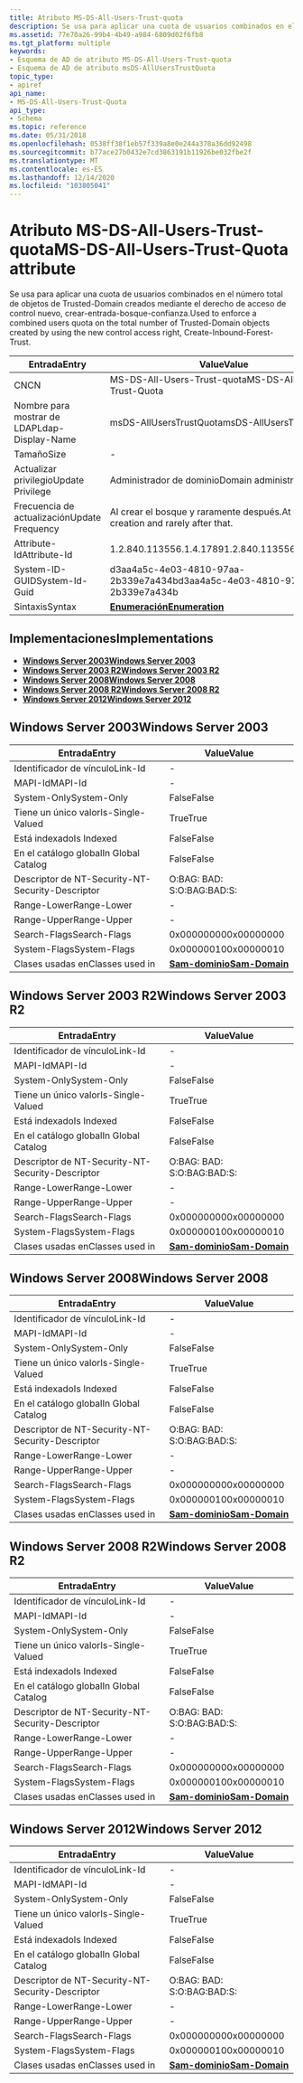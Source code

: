 ```yaml
---
title: Atributo MS-DS-All-Users-Trust-quota
description: Se usa para aplicar una cuota de usuarios combinados en el número total de objetos de Trusted-Domain creados mediante el derecho de acceso de control nuevo, crear-entrada-bosque-confianza.
ms.assetid: 77e70a26-99b4-4b49-a984-6809d02f6fb8
ms.tgt_platform: multiple
keywords:
- Esquema de AD de atributo MS-DS-All-Users-Trust-quota
- Esquema de AD de atributo msDS-AllUsersTrustQuota
topic_type:
- apiref
api_name:
- MS-DS-All-Users-Trust-Quota
api_type:
- Schema
ms.topic: reference
ms.date: 05/31/2018
ms.openlocfilehash: 0538ff38f1eb57f339a8e0e244a378a36dd92498
ms.sourcegitcommit: b77ace27b0432e7cd3863191b11926be032fbe2f
ms.translationtype: MT
ms.contentlocale: es-ES
ms.lasthandoff: 12/14/2020
ms.locfileid: "103805041"
---
```

# <a name="ms-ds-all-users-trust-quota-attribute"></a><span data-ttu-id="b75d9-105">Atributo MS-DS-All-Users-Trust-quota</span><span class="sxs-lookup"><span data-stu-id="b75d9-105">MS-DS-All-Users-Trust-Quota attribute</span></span>

<span data-ttu-id="b75d9-106">Se usa para aplicar una cuota de usuarios combinados en el número total de objetos de Trusted-Domain creados mediante el derecho de acceso de control nuevo, crear-entrada-bosque-confianza.</span><span class="sxs-lookup"><span data-stu-id="b75d9-106">Used to enforce a combined users quota on the total number of Trusted-Domain objects created by using the new control access right, Create-Inbound-Forest-Trust.</span></span>



| <span data-ttu-id="b75d9-107">Entrada</span><span class="sxs-lookup"><span data-stu-id="b75d9-107">Entry</span></span> | <span data-ttu-id="b75d9-108">Value</span><span class="sxs-lookup"><span data-stu-id="b75d9-108">Value</span></span> |
|-------------------|-------------------------------------------|
| <span data-ttu-id="b75d9-109">CN</span><span class="sxs-lookup"><span data-stu-id="b75d9-109">CN</span></span>                | <span data-ttu-id="b75d9-110">MS-DS-All-Users-Trust-quota</span><span class="sxs-lookup"><span data-stu-id="b75d9-110">MS-DS-All-Users-Trust-Quota</span></span>               |
| <span data-ttu-id="b75d9-111">Nombre para mostrar de LDAP</span><span class="sxs-lookup"><span data-stu-id="b75d9-111">Ldap-Display-Name</span></span> | <span data-ttu-id="b75d9-112">msDS-AllUsersTrustQuota</span><span class="sxs-lookup"><span data-stu-id="b75d9-112">msDS-AllUsersTrustQuota</span></span>                   |
| <span data-ttu-id="b75d9-113">Tamaño</span><span class="sxs-lookup"><span data-stu-id="b75d9-113">Size</span></span>              | \-                                        |
| <span data-ttu-id="b75d9-114">Actualizar privilegio</span><span class="sxs-lookup"><span data-stu-id="b75d9-114">Update Privilege</span></span>  | <span data-ttu-id="b75d9-115">Administrador de dominio</span><span class="sxs-lookup"><span data-stu-id="b75d9-115">Domain administrator</span></span>                      |
| <span data-ttu-id="b75d9-116">Frecuencia de actualización</span><span class="sxs-lookup"><span data-stu-id="b75d9-116">Update Frequency</span></span>  | <span data-ttu-id="b75d9-117">Al crear el bosque y raramente después.</span><span class="sxs-lookup"><span data-stu-id="b75d9-117">At forest creation and rarely after that.</span></span> |
| <span data-ttu-id="b75d9-118">Attribute-Id</span><span class="sxs-lookup"><span data-stu-id="b75d9-118">Attribute-Id</span></span>      | <span data-ttu-id="b75d9-119">1.2.840.113556.1.4.1789</span><span class="sxs-lookup"><span data-stu-id="b75d9-119">1.2.840.113556.1.4.1789</span></span>                   |
| <span data-ttu-id="b75d9-120">System-ID-GUID</span><span class="sxs-lookup"><span data-stu-id="b75d9-120">System-Id-Guid</span></span>    | <span data-ttu-id="b75d9-121">d3aa4a5c-4e03-4810-97aa-2b339e7a434b</span><span class="sxs-lookup"><span data-stu-id="b75d9-121">d3aa4a5c-4e03-4810-97aa-2b339e7a434b</span></span>      |
| <span data-ttu-id="b75d9-122">Sintaxis</span><span class="sxs-lookup"><span data-stu-id="b75d9-122">Syntax</span></span>            | [<span data-ttu-id="b75d9-123">**Enumeración**</span><span class="sxs-lookup"><span data-stu-id="b75d9-123">**Enumeration**</span></span>](s-enumeration.md)      |



## <a name="implementations"></a><span data-ttu-id="b75d9-124">Implementaciones</span><span class="sxs-lookup"><span data-stu-id="b75d9-124">Implementations</span></span>

-   [<span data-ttu-id="b75d9-125">**Windows Server 2003**</span><span class="sxs-lookup"><span data-stu-id="b75d9-125">**Windows Server 2003**</span></span>](#windows-server-2003)
-   [<span data-ttu-id="b75d9-126">**Windows Server 2003 R2**</span><span class="sxs-lookup"><span data-stu-id="b75d9-126">**Windows Server 2003 R2**</span></span>](#windows-server-2003-r2)
-   [<span data-ttu-id="b75d9-127">**Windows Server 2008**</span><span class="sxs-lookup"><span data-stu-id="b75d9-127">**Windows Server 2008**</span></span>](#windows-server-2008)
-   [<span data-ttu-id="b75d9-128">**Windows Server 2008 R2**</span><span class="sxs-lookup"><span data-stu-id="b75d9-128">**Windows Server 2008 R2**</span></span>](#windows-server-2008-r2)
-   [<span data-ttu-id="b75d9-129">**Windows Server 2012**</span><span class="sxs-lookup"><span data-stu-id="b75d9-129">**Windows Server 2012**</span></span>](#windows-server-2012)

## <a name="windows-server-2003"></a><span data-ttu-id="b75d9-130">Windows Server 2003</span><span class="sxs-lookup"><span data-stu-id="b75d9-130">Windows Server 2003</span></span>



| <span data-ttu-id="b75d9-131">Entrada</span><span class="sxs-lookup"><span data-stu-id="b75d9-131">Entry</span></span> | <span data-ttu-id="b75d9-132">Value</span><span class="sxs-lookup"><span data-stu-id="b75d9-132">Value</span></span> |
|------------------------|----------------------------------------------|
| <span data-ttu-id="b75d9-133">Identificador de vínculo</span><span class="sxs-lookup"><span data-stu-id="b75d9-133">Link-Id</span></span>                | \-                                           |
| <span data-ttu-id="b75d9-134">MAPI-Id</span><span class="sxs-lookup"><span data-stu-id="b75d9-134">MAPI-Id</span></span>                | \-                                           |
| <span data-ttu-id="b75d9-135">System-Only</span><span class="sxs-lookup"><span data-stu-id="b75d9-135">System-Only</span></span>            | <span data-ttu-id="b75d9-136">False</span><span class="sxs-lookup"><span data-stu-id="b75d9-136">False</span></span>                                        |
| <span data-ttu-id="b75d9-137">Tiene un único valor</span><span class="sxs-lookup"><span data-stu-id="b75d9-137">Is-Single-Valued</span></span>       | <span data-ttu-id="b75d9-138">True</span><span class="sxs-lookup"><span data-stu-id="b75d9-138">True</span></span>                                         |
| <span data-ttu-id="b75d9-139">Está indexado</span><span class="sxs-lookup"><span data-stu-id="b75d9-139">Is Indexed</span></span>             | <span data-ttu-id="b75d9-140">False</span><span class="sxs-lookup"><span data-stu-id="b75d9-140">False</span></span>                                        |
| <span data-ttu-id="b75d9-141">En el catálogo global</span><span class="sxs-lookup"><span data-stu-id="b75d9-141">In Global Catalog</span></span>      | <span data-ttu-id="b75d9-142">False</span><span class="sxs-lookup"><span data-stu-id="b75d9-142">False</span></span>                                        |
| <span data-ttu-id="b75d9-143">Descriptor de NT-Security-</span><span class="sxs-lookup"><span data-stu-id="b75d9-143">NT-Security-Descriptor</span></span> | <span data-ttu-id="b75d9-144">O:BAG: BAD: S:</span><span class="sxs-lookup"><span data-stu-id="b75d9-144">O:BAG:BAD:S:</span></span>                                 |
| <span data-ttu-id="b75d9-145">Range-Lower</span><span class="sxs-lookup"><span data-stu-id="b75d9-145">Range-Lower</span></span>            | \-                                           |
| <span data-ttu-id="b75d9-146">Range-Upper</span><span class="sxs-lookup"><span data-stu-id="b75d9-146">Range-Upper</span></span>            | \-                                           |
| <span data-ttu-id="b75d9-147">Search-Flags</span><span class="sxs-lookup"><span data-stu-id="b75d9-147">Search-Flags</span></span>           | <span data-ttu-id="b75d9-148">0x00000000</span><span class="sxs-lookup"><span data-stu-id="b75d9-148">0x00000000</span></span>                                   |
| <span data-ttu-id="b75d9-149">System-Flags</span><span class="sxs-lookup"><span data-stu-id="b75d9-149">System-Flags</span></span>           | <span data-ttu-id="b75d9-150">0x00000010</span><span class="sxs-lookup"><span data-stu-id="b75d9-150">0x00000010</span></span>                                   |
| <span data-ttu-id="b75d9-151">Clases usadas en</span><span class="sxs-lookup"><span data-stu-id="b75d9-151">Classes used in</span></span>        | [<span data-ttu-id="b75d9-152">**Sam-dominio**</span><span class="sxs-lookup"><span data-stu-id="b75d9-152">**Sam-Domain**</span></span>](c-samdomain.md)<br/> |



## <a name="windows-server-2003-r2"></a><span data-ttu-id="b75d9-153">Windows Server 2003 R2</span><span class="sxs-lookup"><span data-stu-id="b75d9-153">Windows Server 2003 R2</span></span>



| <span data-ttu-id="b75d9-154">Entrada</span><span class="sxs-lookup"><span data-stu-id="b75d9-154">Entry</span></span> | <span data-ttu-id="b75d9-155">Value</span><span class="sxs-lookup"><span data-stu-id="b75d9-155">Value</span></span> |
|------------------------|----------------------------------------------|
| <span data-ttu-id="b75d9-156">Identificador de vínculo</span><span class="sxs-lookup"><span data-stu-id="b75d9-156">Link-Id</span></span>                | \-                                           |
| <span data-ttu-id="b75d9-157">MAPI-Id</span><span class="sxs-lookup"><span data-stu-id="b75d9-157">MAPI-Id</span></span>                | \-                                           |
| <span data-ttu-id="b75d9-158">System-Only</span><span class="sxs-lookup"><span data-stu-id="b75d9-158">System-Only</span></span>            | <span data-ttu-id="b75d9-159">False</span><span class="sxs-lookup"><span data-stu-id="b75d9-159">False</span></span>                                        |
| <span data-ttu-id="b75d9-160">Tiene un único valor</span><span class="sxs-lookup"><span data-stu-id="b75d9-160">Is-Single-Valued</span></span>       | <span data-ttu-id="b75d9-161">True</span><span class="sxs-lookup"><span data-stu-id="b75d9-161">True</span></span>                                         |
| <span data-ttu-id="b75d9-162">Está indexado</span><span class="sxs-lookup"><span data-stu-id="b75d9-162">Is Indexed</span></span>             | <span data-ttu-id="b75d9-163">False</span><span class="sxs-lookup"><span data-stu-id="b75d9-163">False</span></span>                                        |
| <span data-ttu-id="b75d9-164">En el catálogo global</span><span class="sxs-lookup"><span data-stu-id="b75d9-164">In Global Catalog</span></span>      | <span data-ttu-id="b75d9-165">False</span><span class="sxs-lookup"><span data-stu-id="b75d9-165">False</span></span>                                        |
| <span data-ttu-id="b75d9-166">Descriptor de NT-Security-</span><span class="sxs-lookup"><span data-stu-id="b75d9-166">NT-Security-Descriptor</span></span> | <span data-ttu-id="b75d9-167">O:BAG: BAD: S:</span><span class="sxs-lookup"><span data-stu-id="b75d9-167">O:BAG:BAD:S:</span></span>                                 |
| <span data-ttu-id="b75d9-168">Range-Lower</span><span class="sxs-lookup"><span data-stu-id="b75d9-168">Range-Lower</span></span>            | \-                                           |
| <span data-ttu-id="b75d9-169">Range-Upper</span><span class="sxs-lookup"><span data-stu-id="b75d9-169">Range-Upper</span></span>            | \-                                           |
| <span data-ttu-id="b75d9-170">Search-Flags</span><span class="sxs-lookup"><span data-stu-id="b75d9-170">Search-Flags</span></span>           | <span data-ttu-id="b75d9-171">0x00000000</span><span class="sxs-lookup"><span data-stu-id="b75d9-171">0x00000000</span></span>                                   |
| <span data-ttu-id="b75d9-172">System-Flags</span><span class="sxs-lookup"><span data-stu-id="b75d9-172">System-Flags</span></span>           | <span data-ttu-id="b75d9-173">0x00000010</span><span class="sxs-lookup"><span data-stu-id="b75d9-173">0x00000010</span></span>                                   |
| <span data-ttu-id="b75d9-174">Clases usadas en</span><span class="sxs-lookup"><span data-stu-id="b75d9-174">Classes used in</span></span>        | [<span data-ttu-id="b75d9-175">**Sam-dominio**</span><span class="sxs-lookup"><span data-stu-id="b75d9-175">**Sam-Domain**</span></span>](c-samdomain.md)<br/> |



## <a name="windows-server-2008"></a><span data-ttu-id="b75d9-176">Windows Server 2008</span><span class="sxs-lookup"><span data-stu-id="b75d9-176">Windows Server 2008</span></span>



| <span data-ttu-id="b75d9-177">Entrada</span><span class="sxs-lookup"><span data-stu-id="b75d9-177">Entry</span></span> | <span data-ttu-id="b75d9-178">Value</span><span class="sxs-lookup"><span data-stu-id="b75d9-178">Value</span></span> |
|------------------------|----------------------------------------------|
| <span data-ttu-id="b75d9-179">Identificador de vínculo</span><span class="sxs-lookup"><span data-stu-id="b75d9-179">Link-Id</span></span>                | \-                                           |
| <span data-ttu-id="b75d9-180">MAPI-Id</span><span class="sxs-lookup"><span data-stu-id="b75d9-180">MAPI-Id</span></span>                | \-                                           |
| <span data-ttu-id="b75d9-181">System-Only</span><span class="sxs-lookup"><span data-stu-id="b75d9-181">System-Only</span></span>            | <span data-ttu-id="b75d9-182">False</span><span class="sxs-lookup"><span data-stu-id="b75d9-182">False</span></span>                                        |
| <span data-ttu-id="b75d9-183">Tiene un único valor</span><span class="sxs-lookup"><span data-stu-id="b75d9-183">Is-Single-Valued</span></span>       | <span data-ttu-id="b75d9-184">True</span><span class="sxs-lookup"><span data-stu-id="b75d9-184">True</span></span>                                         |
| <span data-ttu-id="b75d9-185">Está indexado</span><span class="sxs-lookup"><span data-stu-id="b75d9-185">Is Indexed</span></span>             | <span data-ttu-id="b75d9-186">False</span><span class="sxs-lookup"><span data-stu-id="b75d9-186">False</span></span>                                        |
| <span data-ttu-id="b75d9-187">En el catálogo global</span><span class="sxs-lookup"><span data-stu-id="b75d9-187">In Global Catalog</span></span>      | <span data-ttu-id="b75d9-188">False</span><span class="sxs-lookup"><span data-stu-id="b75d9-188">False</span></span>                                        |
| <span data-ttu-id="b75d9-189">Descriptor de NT-Security-</span><span class="sxs-lookup"><span data-stu-id="b75d9-189">NT-Security-Descriptor</span></span> | <span data-ttu-id="b75d9-190">O:BAG: BAD: S:</span><span class="sxs-lookup"><span data-stu-id="b75d9-190">O:BAG:BAD:S:</span></span>                                 |
| <span data-ttu-id="b75d9-191">Range-Lower</span><span class="sxs-lookup"><span data-stu-id="b75d9-191">Range-Lower</span></span>            | \-                                           |
| <span data-ttu-id="b75d9-192">Range-Upper</span><span class="sxs-lookup"><span data-stu-id="b75d9-192">Range-Upper</span></span>            | \-                                           |
| <span data-ttu-id="b75d9-193">Search-Flags</span><span class="sxs-lookup"><span data-stu-id="b75d9-193">Search-Flags</span></span>           | <span data-ttu-id="b75d9-194">0x00000000</span><span class="sxs-lookup"><span data-stu-id="b75d9-194">0x00000000</span></span>                                   |
| <span data-ttu-id="b75d9-195">System-Flags</span><span class="sxs-lookup"><span data-stu-id="b75d9-195">System-Flags</span></span>           | <span data-ttu-id="b75d9-196">0x00000010</span><span class="sxs-lookup"><span data-stu-id="b75d9-196">0x00000010</span></span>                                   |
| <span data-ttu-id="b75d9-197">Clases usadas en</span><span class="sxs-lookup"><span data-stu-id="b75d9-197">Classes used in</span></span>        | [<span data-ttu-id="b75d9-198">**Sam-dominio**</span><span class="sxs-lookup"><span data-stu-id="b75d9-198">**Sam-Domain**</span></span>](c-samdomain.md)<br/> |



## <a name="windows-server-2008-r2"></a><span data-ttu-id="b75d9-199">Windows Server 2008 R2</span><span class="sxs-lookup"><span data-stu-id="b75d9-199">Windows Server 2008 R2</span></span>



| <span data-ttu-id="b75d9-200">Entrada</span><span class="sxs-lookup"><span data-stu-id="b75d9-200">Entry</span></span> | <span data-ttu-id="b75d9-201">Value</span><span class="sxs-lookup"><span data-stu-id="b75d9-201">Value</span></span> |
|------------------------|----------------------------------------------|
| <span data-ttu-id="b75d9-202">Identificador de vínculo</span><span class="sxs-lookup"><span data-stu-id="b75d9-202">Link-Id</span></span>                | \-                                           |
| <span data-ttu-id="b75d9-203">MAPI-Id</span><span class="sxs-lookup"><span data-stu-id="b75d9-203">MAPI-Id</span></span>                | \-                                           |
| <span data-ttu-id="b75d9-204">System-Only</span><span class="sxs-lookup"><span data-stu-id="b75d9-204">System-Only</span></span>            | <span data-ttu-id="b75d9-205">False</span><span class="sxs-lookup"><span data-stu-id="b75d9-205">False</span></span>                                        |
| <span data-ttu-id="b75d9-206">Tiene un único valor</span><span class="sxs-lookup"><span data-stu-id="b75d9-206">Is-Single-Valued</span></span>       | <span data-ttu-id="b75d9-207">True</span><span class="sxs-lookup"><span data-stu-id="b75d9-207">True</span></span>                                         |
| <span data-ttu-id="b75d9-208">Está indexado</span><span class="sxs-lookup"><span data-stu-id="b75d9-208">Is Indexed</span></span>             | <span data-ttu-id="b75d9-209">False</span><span class="sxs-lookup"><span data-stu-id="b75d9-209">False</span></span>                                        |
| <span data-ttu-id="b75d9-210">En el catálogo global</span><span class="sxs-lookup"><span data-stu-id="b75d9-210">In Global Catalog</span></span>      | <span data-ttu-id="b75d9-211">False</span><span class="sxs-lookup"><span data-stu-id="b75d9-211">False</span></span>                                        |
| <span data-ttu-id="b75d9-212">Descriptor de NT-Security-</span><span class="sxs-lookup"><span data-stu-id="b75d9-212">NT-Security-Descriptor</span></span> | <span data-ttu-id="b75d9-213">O:BAG: BAD: S:</span><span class="sxs-lookup"><span data-stu-id="b75d9-213">O:BAG:BAD:S:</span></span>                                 |
| <span data-ttu-id="b75d9-214">Range-Lower</span><span class="sxs-lookup"><span data-stu-id="b75d9-214">Range-Lower</span></span>            | \-                                           |
| <span data-ttu-id="b75d9-215">Range-Upper</span><span class="sxs-lookup"><span data-stu-id="b75d9-215">Range-Upper</span></span>            | \-                                           |
| <span data-ttu-id="b75d9-216">Search-Flags</span><span class="sxs-lookup"><span data-stu-id="b75d9-216">Search-Flags</span></span>           | <span data-ttu-id="b75d9-217">0x00000000</span><span class="sxs-lookup"><span data-stu-id="b75d9-217">0x00000000</span></span>                                   |
| <span data-ttu-id="b75d9-218">System-Flags</span><span class="sxs-lookup"><span data-stu-id="b75d9-218">System-Flags</span></span>           | <span data-ttu-id="b75d9-219">0x00000010</span><span class="sxs-lookup"><span data-stu-id="b75d9-219">0x00000010</span></span>                                   |
| <span data-ttu-id="b75d9-220">Clases usadas en</span><span class="sxs-lookup"><span data-stu-id="b75d9-220">Classes used in</span></span>        | [<span data-ttu-id="b75d9-221">**Sam-dominio**</span><span class="sxs-lookup"><span data-stu-id="b75d9-221">**Sam-Domain**</span></span>](c-samdomain.md)<br/> |



## <a name="windows-server-2012"></a><span data-ttu-id="b75d9-222">Windows Server 2012</span><span class="sxs-lookup"><span data-stu-id="b75d9-222">Windows Server 2012</span></span>



| <span data-ttu-id="b75d9-223">Entrada</span><span class="sxs-lookup"><span data-stu-id="b75d9-223">Entry</span></span> | <span data-ttu-id="b75d9-224">Value</span><span class="sxs-lookup"><span data-stu-id="b75d9-224">Value</span></span> |
|------------------------|----------------------------------------------|
| <span data-ttu-id="b75d9-225">Identificador de vínculo</span><span class="sxs-lookup"><span data-stu-id="b75d9-225">Link-Id</span></span>                | \-                                           |
| <span data-ttu-id="b75d9-226">MAPI-Id</span><span class="sxs-lookup"><span data-stu-id="b75d9-226">MAPI-Id</span></span>                | \-                                           |
| <span data-ttu-id="b75d9-227">System-Only</span><span class="sxs-lookup"><span data-stu-id="b75d9-227">System-Only</span></span>            | <span data-ttu-id="b75d9-228">False</span><span class="sxs-lookup"><span data-stu-id="b75d9-228">False</span></span>                                        |
| <span data-ttu-id="b75d9-229">Tiene un único valor</span><span class="sxs-lookup"><span data-stu-id="b75d9-229">Is-Single-Valued</span></span>       | <span data-ttu-id="b75d9-230">True</span><span class="sxs-lookup"><span data-stu-id="b75d9-230">True</span></span>                                         |
| <span data-ttu-id="b75d9-231">Está indexado</span><span class="sxs-lookup"><span data-stu-id="b75d9-231">Is Indexed</span></span>             | <span data-ttu-id="b75d9-232">False</span><span class="sxs-lookup"><span data-stu-id="b75d9-232">False</span></span>                                        |
| <span data-ttu-id="b75d9-233">En el catálogo global</span><span class="sxs-lookup"><span data-stu-id="b75d9-233">In Global Catalog</span></span>      | <span data-ttu-id="b75d9-234">False</span><span class="sxs-lookup"><span data-stu-id="b75d9-234">False</span></span>                                        |
| <span data-ttu-id="b75d9-235">Descriptor de NT-Security-</span><span class="sxs-lookup"><span data-stu-id="b75d9-235">NT-Security-Descriptor</span></span> | <span data-ttu-id="b75d9-236">O:BAG: BAD: S:</span><span class="sxs-lookup"><span data-stu-id="b75d9-236">O:BAG:BAD:S:</span></span>                                 |
| <span data-ttu-id="b75d9-237">Range-Lower</span><span class="sxs-lookup"><span data-stu-id="b75d9-237">Range-Lower</span></span>            | \-                                           |
| <span data-ttu-id="b75d9-238">Range-Upper</span><span class="sxs-lookup"><span data-stu-id="b75d9-238">Range-Upper</span></span>            | \-                                           |
| <span data-ttu-id="b75d9-239">Search-Flags</span><span class="sxs-lookup"><span data-stu-id="b75d9-239">Search-Flags</span></span>           | <span data-ttu-id="b75d9-240">0x00000000</span><span class="sxs-lookup"><span data-stu-id="b75d9-240">0x00000000</span></span>                                   |
| <span data-ttu-id="b75d9-241">System-Flags</span><span class="sxs-lookup"><span data-stu-id="b75d9-241">System-Flags</span></span>           | <span data-ttu-id="b75d9-242">0x00000010</span><span class="sxs-lookup"><span data-stu-id="b75d9-242">0x00000010</span></span>                                   |
| <span data-ttu-id="b75d9-243">Clases usadas en</span><span class="sxs-lookup"><span data-stu-id="b75d9-243">Classes used in</span></span>        | [<span data-ttu-id="b75d9-244">**Sam-dominio**</span><span class="sxs-lookup"><span data-stu-id="b75d9-244">**Sam-Domain**</span></span>](c-samdomain.md)<br/> |



 

 





